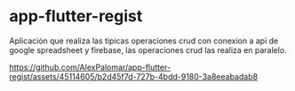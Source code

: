 # app-flutter-regist

Aplicación que realiza las tipicas operaciones crud con conexion a api de google spreadsheet y firebase, las operaciones crud las realiza en paralelo. 

https://github.com/AlexPalomar/app-flutter-regist/assets/45114605/b2d45f7d-727b-4bdd-9180-3a8eeabadab8
